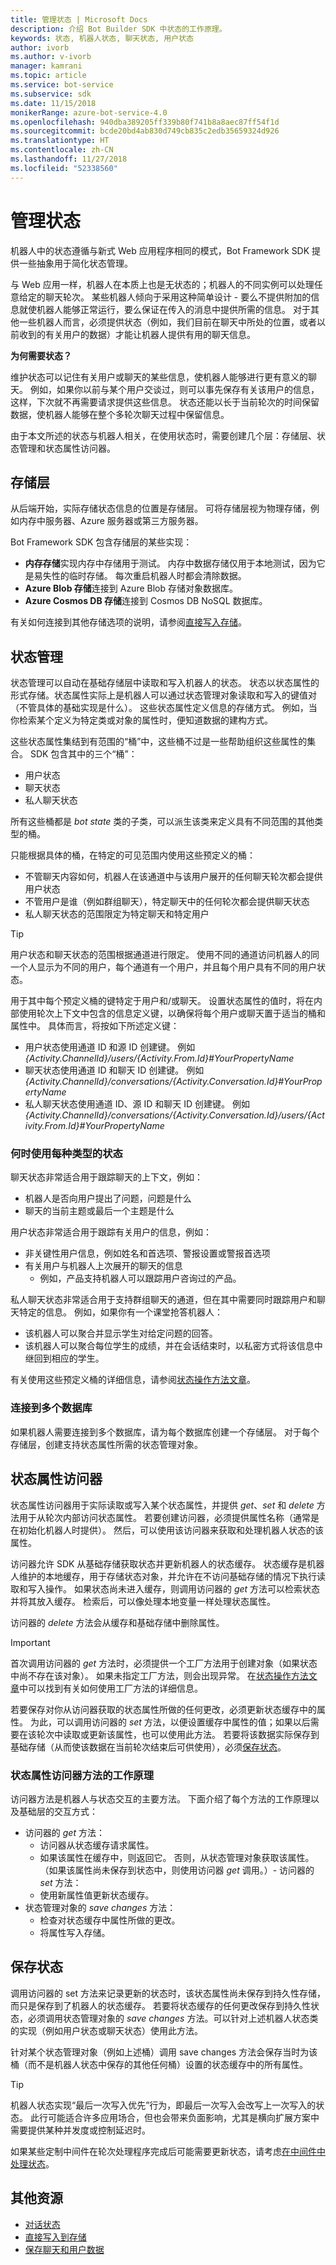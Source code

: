 ```yaml
---
title: 管理状态 | Microsoft Docs
description: 介绍 Bot Builder SDK 中状态的工作原理。
keywords: 状态, 机器人状态, 聊天状态, 用户状态
author: ivorb
ms.author: v-ivorb
manager: kamrani
ms.topic: article
ms.service: bot-service
ms.subservice: sdk
ms.date: 11/15/2018
monikerRange: azure-bot-service-4.0
ms.openlocfilehash: 940dba389205ff339b80f741b8a8aec87ff54f1d
ms.sourcegitcommit: bcde20bd4ab830d749cb835c2edb35659324d926
ms.translationtype: HT
ms.contentlocale: zh-CN
ms.lasthandoff: 11/27/2018
ms.locfileid: "52338560"
---
```

# <a name="managing-state"></a>管理状态

机器人中的状态遵循与新式 Web 应用程序相同的模式，Bot Framework SDK 提供一些抽象用于简化状态管理。

与 Web 应用一样，机器人在本质上也是无状态的；机器人的不同实例可以处理任意给定的聊天轮次。 某些机器人倾向于采用这种简单设计 - 要么不提供附加的信息就使机器人能够正常运行，要么保证在传入的消息中提供所需的信息。 对于其他一些机器人而言，必须提供状态（例如，我们目前在聊天中所处的位置，或者以前收到的有关用户的数据）才能让机器人提供有用的聊天信息。

**为何需要状态？**

维护状态可以记住有关用户或聊天的某些信息，使机器人能够进行更有意义的聊天。 例如，如果你以前与某个用户交谈过，则可以事先保存有关该用户的信息，这样，下次就不再需要请求提供这些信息。 状态还能以长于当前轮次的时间保留数据，使机器人能够在整个多轮次聊天过程中保留信息。

由于本文所述的状态与机器人相关，在使用状态时，需要创建几个层：存储层、状态管理和状态属性访问器。

## <a name="storage-layer"></a>存储层

从后端开始，实际存储状态信息的位置是存储层。 可将存储层视为物理存储，例如内存中服务器、Azure 服务器或第三方服务器。

Bot Framework SDK 包含存储层的某些实现：

- **内存存储**实现内存中存储用于测试。 内存中数据存储仅用于本地测试，因为它是易失性的临时存储。 每次重启机器人时都会清除数据。
- **Azure Blob 存储**连接到 Azure Blob 存储对象数据库。
- **Azure Cosmos DB 存储**连接到 Cosmos DB NoSQL 数据库。

有关如何连接到其他存储选项的说明，请参阅[直接写入存储](bot-builder-howto-v4-storage.md)。

## <a name="state-management"></a>状态管理

状态管理可以自动在基础存储层中读取和写入机器人的状态。 状态以状态属性的形式存储。状态属性实际上是机器人可以通过状态管理对象读取和写入的键值对（不管具体的基础实现是什么）。 这些状态属性定义信息的存储方式。 例如，当你检索某个定义为特定类或对象的属性时，便知道数据的建构方式。

这些状态属性集结到有范围的“桶”中，这些桶不过是一些帮助组织这些属性的集合。 SDK 包含其中的三个“桶”：

- 用户状态
- 聊天状态
- 私人聊天状态

所有这些桶都是 *bot state* 类的子类，可以派生该类来定义具有不同范围的其他类型的桶。

只能根据具体的桶，在特定的可见范围内使用这些预定义的桶：

- 不管聊天内容如何，机器人在该通道中与该用户展开的任何聊天轮次都会提供用户状态
- 不管用户是谁（例如群组聊天），特定聊天中的任何轮次都会提供聊天状态
- 私人聊天状态的范围限定为特定聊天和特定用户

> [!TIP]
> 用户状态和聊天状态的范围根据通道进行限定。
> 使用不同的通道访问机器人的同一个人显示为不同的用户，每个通道有一个用户，并且每个用户具有不同的用户状态。

用于其中每个预定义桶的键特定于用户和/或聊天。 设置状态属性的值时，将在内部使用轮次上下文中包含的信息定义键，以确保将每个用户或聊天置于适当的桶和属性中。 具体而言，将按如下所述定义键：

- 用户状态使用通道 ID 和源 ID 创建键。 例如 _{Activity.ChannelId}/users/{Activity.From.Id}#YourPropertyName_
- 聊天状态使用通道 ID 和聊天 ID 创建键。 例如 _{Activity.ChannelId}/conversations/{Activity.Conversation.Id}#YourPropertyName_
- 私人聊天状态使用通道 ID、源 ID 和聊天 ID 创建键。 例如 _{Activity.ChannelId}/conversations/{Activity.Conversation.Id}/users/{Activity.From.Id}#YourPropertyName_

### <a name="when-to-use-each-type-of-state"></a>何时使用每种类型的状态

聊天状态非常适合用于跟踪聊天的上下文，例如：

- 机器人是否向用户提出了问题，问题是什么
- 聊天的当前主题或最后一个主题是什么

用户状态非常适合用于跟踪有关用户的信息，例如：

- 非关键性用户信息，例如姓名和首选项、警报设置或警报首选项
- 有关用户与机器人上次展开的聊天的信息
  - 例如，产品支持机器人可以跟踪用户咨询过的产品。

私人聊天状态非常适合用于支持群组聊天的通道，但在其中需要同时跟踪用户和聊天特定的信息。 例如，如果你有一个课堂抢答机器人：

- 该机器人可以聚合并显示学生对给定问题的回答。
- 该机器人可以聚合每位学生的成绩，并在会话结束时，以私密方式将该信息中继回到相应的学生。

有关使用这些预定义桶的详细信息，请参阅[状态操作方法文章](bot-builder-howto-v4-state.md)。

### <a name="connecting-to-multiple-databases"></a>连接到多个数据库

如果机器人需要连接到多个数据库，请为每个数据库创建一个存储层。
对于每个存储层，创建支持状态属性所需的状态管理对象。

## <a name="state-property-accessors"></a>状态属性访问器

状态属性访问器用于实际读取或写入某个状态属性，并提供 *get*、*set* 和 *delete* 方法用于从轮次内部访问状态属性。 若要创建访问器，必须提供属性名称（通常是在初始化机器人时提供）。 然后，可以使用该访问器来获取和处理机器人状态的该属性。

访问器允许 SDK 从基础存储获取状态并更新机器人的状态缓存。 状态缓存是机器人维护的本地缓存，用于存储状态对象，并允许在不访问基础存储的情况下执行读取和写入操作。 如果状态尚未进入缓存，则调用访问器的 *get* 方法可以检索状态并将其放入缓存。 检索后，可以像处理本地变量一样处理状态属性。

访问器的 *delete* 方法会从缓存和基础存储中删除属性。

> [!IMPORTANT]
> 首次调用访问器的 *get* 方法时，必须提供一个工厂方法用于创建对象（如果状态中尚不存在该对象）。 如果未指定工厂方法，则会出现异常。 在[状态操作方法文章](bot-builder-howto-v4-state.md)中可以找到有关如何使用工厂方法的详细信息。

若要保存对你从访问器获取的状态属性所做的任何更改，必须更新状态缓存中的属性。 为此，可以调用访问器的 *set* 方法，以便设置缓存中属性的值；如果以后需要在该轮次中读取或更新该属性，也可以使用此方法。 若要将该数据实际保存到基础存储（从而使该数据在当前轮次结束后可供使用），必须[保存状态](#saving-state)。

### <a name="how-the-state-property-accessor-methods-work"></a>状态属性访问器方法的工作原理

访问器方法是机器人与状态交互的主要方法。 下面介绍了每个方法的工作原理以及基础层的交互方式：

- 访问器的 *get* 方法：
  - 访问器从状态缓存请求属性。
  - 如果该属性在缓存中，则返回它。 否则，从状态管理对象获取该属性。
    （如果该属性尚未保存到状态中，则使用访问器 *get* 调用。）- 访问器的 *set* 方法：
  - 使用新属性值更新状态缓存。
- 状态管理对象的 *save changes* 方法：
  - 检查对状态缓存中属性所做的更改。
  - 将属性写入存储。

## <a name="saving-state"></a>保存状态

调用访问器的 set 方法来记录更新的状态时，该状态属性尚未保存到持久性存储，而只是保存到了机器人的状态缓存。 若要将状态缓存的任何更改保存到持久性状态，必须调用状态管理对象的 *save changes* 方法。可以针对上述机器人状态类的实现（例如用户状态或聊天状态）使用此方法。

针对某个状态管理对象（例如上述桶）调用 save changes 方法会保存当时为该桶（而不是机器人状态中保存的其他任何桶）设置的状态缓存中的所有属性。

> [!TIP]
> 机器人状态实现“最后一次写入优先”行为，即最后一次写入会改写上一次写入的状态。 此行可能适合许多应用场合，但也会带来负面影响，尤其是横向扩展方案中需要提供某种并发度或控制延迟时。

如果某些定制中间件在轮次处理程序完成后可能需要更新状态，请考虑[在中间件中处理状态](bot-builder-concept-middleware.md#handling-state-in-middleware)。

## <a name="additional-resources"></a>其他资源

- [对话状态](bot-builder-concept-dialog.md#dialog-state)
- [直接写入到存储](bot-builder-howto-v4-storage.md)
- [保存聊天和用户数据](bot-builder-howto-v4-state.md)